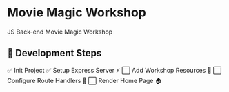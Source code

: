# Movie Magic Workshop
JS Back-end Movie Magic Workshop


## 🚀 Development Steps

✅ Init Project
✅ Setup Express Server ⚡
⬜ Add Workshop Resources 📂
⬜ Configure Route Handlers 🔧
⬜ Render Home Page 🏠